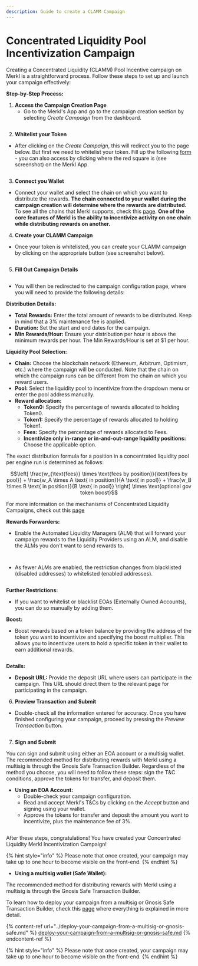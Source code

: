 ```yaml
---
description: Guide to create a CLAMM Campaign
---
```


# Concentrated Liquidity Pool Incentivization Campaign

Creating a Concentrated Liquidity (CLAMM) Pool Incentive campaign on Merkl is a straightforward process. Follow these steps to set up and launch your campaign effectively:

**Step-by-Step Process:**

1. **Access the Campaign Creation Page**
   * Go to the Merkl's App and go to the campaign creation section by selecting *Create Campaign* from the dashboard.

<figure><img src="../../.gitbook/assets/create-campaign-screenshot.png" alt=""><figcaption></figcaption></figure>

2. **Whitelist your Token**

* After clicking on the *Create Campaign*, this will redirect you to the page below. But first we need to whitelist your token. Fill up the following [form](https://tally.so/r/3y2bqx) - you can also access by clicking where the red square is (see screenshot) on the Merkl App.

<figure><img src="../../.gitbook/assets/whitelist-token-screenshot.png" alt=""><figcaption></figcaption></figure>

3. **Connect you Wallet**

* Connect your wallet and select the chain on which you want to distribute the rewards. **The chain connected to your wallet during the campaign creation will determine where the rewards are distributed.** To see all the chains that Merkl supports, check this [page](https://app.merkl.xyz/integrations). **One of the core features of Merkl is the ability to incentivize activity on one chain while distributing rewards on another.**

4. **Create your CLAMM Campaign**

* Once your token is whitelisted, you can create your CLAMM campaign by clicking on the appropriate button (see screenshot below).

<figure><img src="../../.gitbook/assets/CLAMM-campaign-create-screenshot.png" alt=""><figcaption></figcaption></figure>

5. **Fill Out Campaign Details**

<figure><img src="../../.gitbook/assets/CLAMM-fill-out-campaign-detail.png" alt=""><figcaption></figcaption></figure>

* You will then be redirected to the campaign configuration page, where you will need to provide the following details:

**Distribution Details:**

* **Total Rewards:** Enter the total amount of rewards to be distributed. Keep in mind that a 3% maintenance fee is applied.
* **Duration:** Set the start and end dates for the campaign.
* **Min Rewards/Hour:** Ensure your distribution per hour is above the minimum rewards per hour. The Min Rewards/Hour is set at $1 per hour.

**Liquidity Pool Selection:**

* **Chain:** Choose the blockchain network (Ethereum, Arbitrum, Optimism, etc.) where the campaign will be conducted. Note that the chain on which the campaign runs can be different from the chain on which you reward users.
* **Pool:** Select the liquidity pool to incentivize from the dropdown menu or enter the pool address manually.
* **Reward allocation:**
  * **Token0:** Specify the percentage of rewards allocated to holding Token0.
  * **Token1:** Specify the percentage of rewards allocated to holding Token1.
  * **Fees:** Specify the percentage of rewards allocated to Fees.
  * **Incentivize only in-range or in-and-out-range liquidity positions:** Choose the applicable option.

The exact distribution formula for a position in a concentrated liquidity pool per engine run is determined as follows:

$$\left[ \frac{w_{\text{fees}} \times \text{fees by position}}{\text{fees by pool}} + \frac{w_A \times A \text{ in position}}{A \text{ in pool}} + \frac{w_B \times B \text{ in position}}{B \text{ in pool}} \right] \times \text{optional gov token boost}$$

For more information on the mechanisms of Concentrated Liquidity Campaigns, check out this [page](../../merkl-mechanisms/architecture-and-technical-overview/concentrated-liquidity-mechanisms.md)

**Rewards Forwarders:**

* Enable the Automated Liquidity Managers (ALM) that will forward your campaign rewards to the Liquidity Providers using an ALM, and disable the ALMs you don't want to send rewards to.

<figure><img src="../../.gitbook/assets/CLAMM-forwarder-1.png" alt=""><figcaption></figcaption></figure>

<figure><img src="../../.gitbook/assets/CLAMM-forwarder-2.png" alt=""><figcaption></figcaption></figure>

* As fewer ALMs are enabled, the restriction changes from blacklisted (disabled addresses) to whitelisted (enabled addresses).

<figure><img src="../../.gitbook/assets/CLAMM-forwarder-3.png" alt=""><figcaption></figcaption></figure>

**Further Restrictions:**

* If you want to whitelist or blacklist EOAs (Externally Owned Accounts), you can do so manually by adding them.

**Boost:**

* Boost rewards based on a token balance by providing the address of the token you want to incentivize and specifying the boost multiplier. This allows you to incentivize users to hold a specific token in their wallet to earn additional rewards.

<figure><img src="../../.gitbook/assets/CLAMM-boost.png" alt=""><figcaption></figcaption></figure>

**Details:**

* **Deposit URL:** Provide the deposit URL where users can participate in the campaign. This URL should direct them to the relevant page for participating in the campaign.

6. **Preview Transaction and Submit**

* Double-check all the information entered for accuracy. Once you have finished configuring your campaign, proceed by pressing the *Preview Transaction* button.

<figure><img src="../../.gitbook/assets/CLAMM-preview-transaction.png" alt=""><figcaption></figcaption></figure>

7. **Sign and Submit**

You can sign and submit using either an EOA account or a multisig wallet. The recommended method for distributing rewards with Merkl using a multisig is through the Gnosis Safe Transaction Builder. Regardless of the method you choose, you will need to follow these steps: sign the T\&C conditions, approve the tokens for transfer, and deposit them.

* **Using an EOA Account:**
  * Double-check your campaign configuration.
  * Read and accept Merkl's T\&Cs by clicking on the *Accept* button and signing using your wallet.
  *   Approve the tokens for transfer and deposit the amount you want to incentivize, plus the maintenance fee of 3%.



<figure><img src="../../.gitbook/assets/CLAMM-accept-approve-deposit.png" alt=""><figcaption></figcaption></figure>

After these steps, congratulations! You have created your Concentrated Liquidity Merkl Incentivization Campaign!

{% hint style="info" %}
Please note that once created, your campaign may take up to one hour to become visible on the front-end.
{% endhint %}

* **Using a multisig wallet (Safe Wallet):**

The recommended method for distributing rewards with Merkl using a multisig is through the Gnosis Safe Transaction Builder.

To learn how to deploy your campaign from a multisig or Gnosis Safe Transaction Builder, check this [page](../deploy-your-campaign-from-a-multisig-or-gnosis-safe.md) where everything is explained in more detail.

{% content-ref url="../deploy-your-campaign-from-a-multisig-or-gnosis-safe.md" %}
[deploy-your-campaign-from-a-multisig-or-gnosis-safe.md](../deploy-your-campaign-from-a-multisig-or-gnosis-safe.md)
{% endcontent-ref %}

{% hint style="info" %}
Please note that once created, your campaign may take up to one hour to become visible on the front-end.
{% endhint %}

